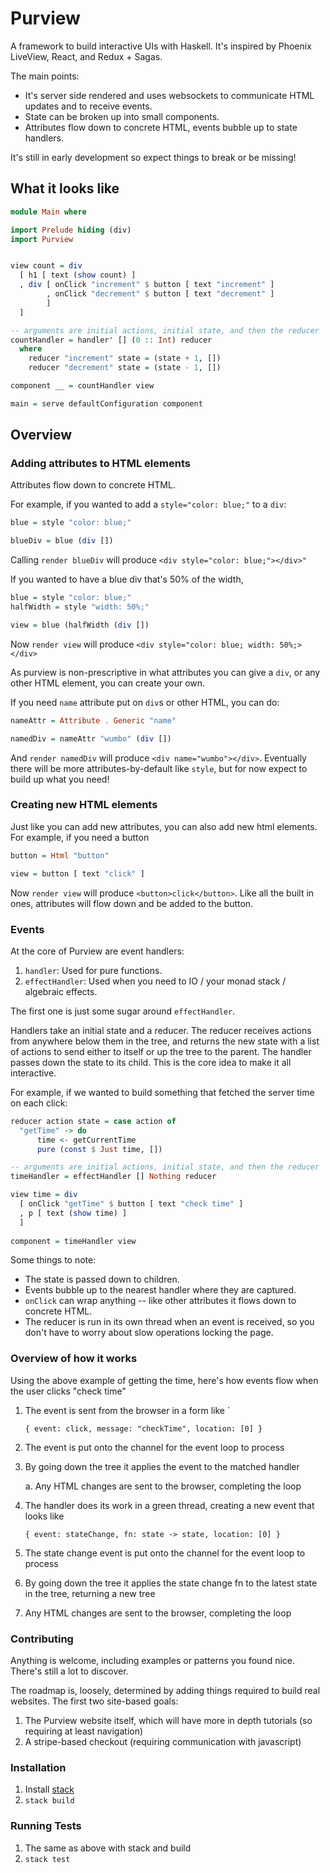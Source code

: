 # Purview

A framework to build interactive UIs with Haskell.  It's inspired by Phoenix LiveView, React, and Redux + Sagas.

The main points:
* It's server side rendered and uses websockets to communicate HTML updates and to receive events.
* State can be broken up into small components.
* Attributes flow down to concrete HTML, events bubble up to state handlers.

It's still in early development so expect things to break or be missing!

## What it looks like

```haskell
module Main where

import Prelude hiding (div)
import Purview 


view count = div
  [ h1 [ text (show count) ]
  , div [ onClick "increment" $ button [ text "increment" ]
        , onClick "decrement" $ button [ text "decrement" ]
        ]
  ]

-- arguments are initial actions, initial state, and then the reducer
countHandler = handler' [] (0 :: Int) reducer
  where
    reducer "increment" state = (state + 1, [])
    reducer "decrement" state = (state - 1, [])

component __ = countHandler view

main = serve defaultConfiguration component
```

## Overview

### Adding attributes to HTML elements

Attributes flow down to concrete HTML.

For example, if you wanted to add a `style="color: blue;"` to a `div`:

``` haskell
blue = style "color: blue;"

blueDiv = blue (div [])
```

Calling `render blueDiv` will produce `<div style="color: blue;"></div>"`

If you wanted to have a blue div that's 50% of the width,

``` haskell
blue = style "color: blue;"
halfWidth = style "width: 50%;"

view = blue (halfWidth (div [])
```

Now `render view` will produce `<div style="color: blue; width: 50%;></div>`

As purview is non-prescriptive in what attributes you can give a `div`, or any other HTML element, you can create your own.

If you need `name` attribute put on `div`s or other HTML, you can do:

``` haskell
nameAttr = Attribute . Generic "name"

namedDiv = nameAttr "wumbo" (div [])
```

And `render namedDiv` will produce `<div name="wumbo"></div>`.  Eventually there will be more attributes-by-default like `style`, but for now expect to build up what you need!

### Creating new HTML elements

Just like you can add new attributes, you can also add new html elements.  For example, if you need a button

``` haskell
button = Html "button"

view = button [ text "click" ]
```

Now `render view` will produce `<button>click</button>`.  Like all the built in ones, attributes will flow down and be added to the button.

### Events

At the core of Purview are event handlers:
1. `handler`: Used for pure functions.
2. `effectHandler`: Used when you need to IO / your monad stack / algebraic effects.

The first one is just some sugar around `effectHandler`.

Handlers take an initial state and a reducer.  The reducer receives actions from anywhere below them in the tree, and returns the new state with a list of actions to send either to itself or up the tree to the parent.  The handler passes down the state to its child.  This is the core idea to make it all interactive.

For example, if we wanted to build something that fetched the server time on each click:

``` haskell
reducer action state = case action of
  "getTime" -> do
      time <- getCurrentTime
      pure (const $ Just time, [])

-- arguments are initial actions, initial state, and then the reducer
timeHandler = effectHandler [] Nothing reducer

view time = div 
  [ onClick "getTime" $ button [ text "check time" ]
  , p [ text (show time) ]
  ]
  
component = timeHandler view
```

Some things to note:
* The state is passed down to children.
* Events bubble up to the nearest handler where they are captured.
* `onClick` can wrap anything -- like other attributes it flows down to concrete HTML.
* The reducer is run in its own thread when an event is received, so you don't have to worry about slow operations locking the page.

### Overview of how it works

Using the above example of getting the time, here's how events flow when the user clicks "check time"

1. The event is sent from the browser in a form like `

   ```{ event: click, message: "checkTime", location: [0] }```
2. The event is put onto the channel for the event loop to process
3. By going down the tree it applies the event to the matched handler

   a. Any HTML changes are sent to the browser, completing the loop
5. The handler does its work in a green thread, creating a new event that looks like
   
   ```{ event: stateChange, fn: state -> state, location: [0] }```
7. The state change event is put onto the channel for the event loop to process
8. By going down the tree it applies the state change fn to the latest state in the tree, returning a new tree
9. Any HTML changes are sent to the browser, completing the loop

### Contributing

Anything is welcome, including examples or patterns you found nice.  There's still a lot to discover.

The roadmap is, loosely, determined by adding things required to build real websites.  The first two site-based goals:
1. The Purview website itself, which will have more in depth tutorials (so requiring at least navigation)
2. A stripe-based checkout (requiring communication with javascript)

### Installation

1. Install [stack](https://docs.haskellstack.org/en/stable/README/)
2. `stack build`

### Running Tests

1. The same as above with stack and build
2. `stack test`
